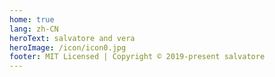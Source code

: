 ```yaml
---
home: true
lang: zh-CN
heroText: salvatore and vera
heroImage: /icon/icon0.jpg
footer: MIT Licensed | Copyright © 2019-present salvatore
---
```


<nest />

<script>
export default {
  mounted () {
    this.rotateImg()
  },
  methods: {
    rotateImg() {
      const imgEle = document.querySelector('.hero>img')
      imgEle.addEventListener('mousemove', function() {
        this.classList.add('rotate')
      })
      imgEle.addEventListener('mouseleave', function() {
        this.classList.remove('rotate')
      })
    }
  }
}
</script>
 
<style>
  /* html, body { scroll-behavior:smooth; } */
  .hero>img {
    width: 200px;
    height: 200px;
    object-fit:cover;
    border-radius: 50%;
    transition: transform .5s;
    cursor: pointer;
  }
  .rotate {
    transform: scale(1.2) rotate(360deg);
  }
  .footer {
    position: fixed;
    bottom: 0;
    left: 0;
    width: 100vw;
  }
</style>